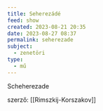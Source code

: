 ```yaml
---
title: Seherezádé
feed: show
created: 2023-08-21 20:35
date: 2023-08-27 08:37
permalink: seherezade
subject:
  - zenetöri
type:
  - mű
---
```


Scheherezade

szerző: [[Rimszkij-Korszakov]]
